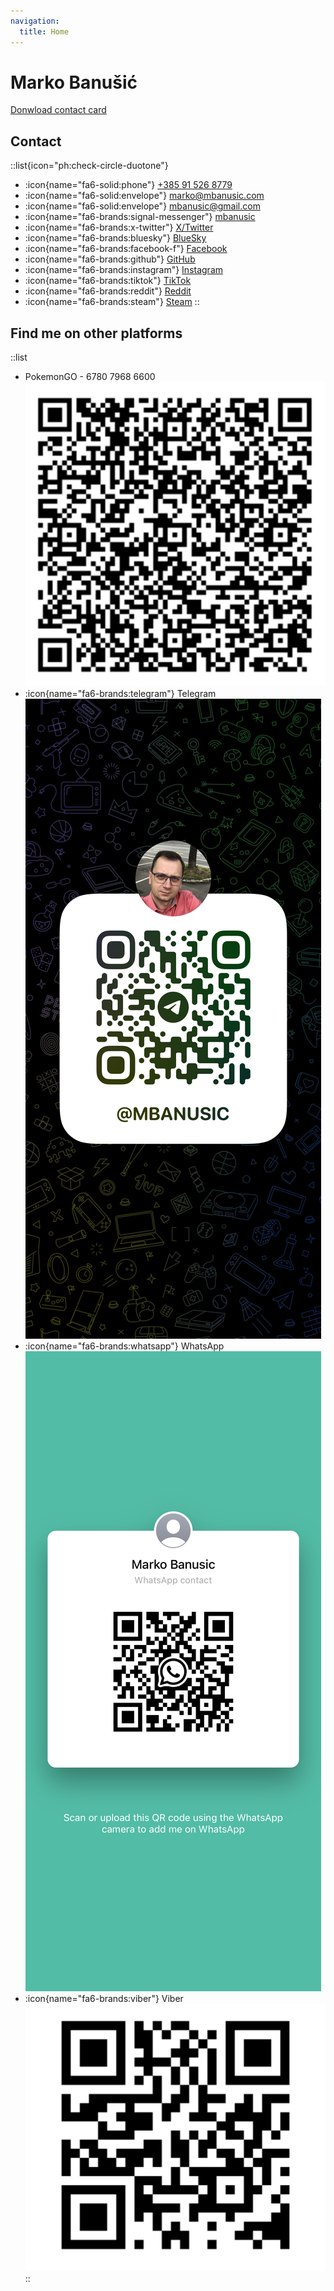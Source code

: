 ```yaml
---
navigation:
  title: Home
---
```


# Marko Banušić

[Donwload contact card](https://raw.githubusercontent.com/mbanusic/content-wind/main/public/vcard.vcf)

## Contact

::list{icon="ph:check-circle-duotone"}
- :icon{name="fa6-solid:phone"} [+385 91 526 8779](tel:+385915268779)
- :icon{name="fa6-solid:envelope"} <marko@mbanusic.com>
- :icon{name="fa6-solid:envelope"} <mbanusic@gmail.com>
- :icon{name="fa6-brands:signal-messenger"} [mbanusic](https://signal.me/#eu/ycRsGVK1gqV0rgQHdU7Mf0zc6FwKHX67P5WhW5PGHXzQvOLGAiZMZbLQMAYNHcH5) 
- :icon{name="fa6-brands:x-twitter"} [X/Twitter](https://twitter.com/mbanusic)
- :icon{name="fa6-brands:bluesky"} [BlueSky](https://bsky.app/mbanusic.com)
- :icon{name="fa6-brands:facebook-f"} [Facebook](https://www.facebook.com/mbanusic)
- :icon{name="fa6-brands:github"} [GitHub](https://github.com/mbanusic)
- :icon{name="fa6-brands:instagram"} [Instagram](https://instragram.com/mbanusic)
- :icon{name="fa6-brands:tiktok"} [TikTok](https://www.tiktok.com/@mbanusic)
- :icon{name="fa6-brands:reddit"} [Reddit](https://reddit.com/u/mbanusic/s/3p96fid3hO)
- :icon{name="fa6-brands:steam"} [Steam](https://steamcommunity.com/id/mbanusic/)
::

## Find me on other platforms

::list
- PokemonGO - 6780 7968 6600
  ![pokemon go.jpg](/pokemon%20go.jpg)
- :icon{name="fa6-brands:telegram"} Telegram
  ![t\_me-mbanusic.jpg](/t_me-mbanusic.jpg)
- :icon{name="fa6-brands:whatsapp"} WhatsApp
  ![JPEG image-4883-A671-D1-0.jpeg](/JPEG%20image-4883-A671-D1-0.jpeg)
- :icon{name="fa6-brands:viber"} Viber
  ![IMG\_720FA5482AA2-1.jpeg](/IMG_720FA5482AA2-1.jpeg)
::
